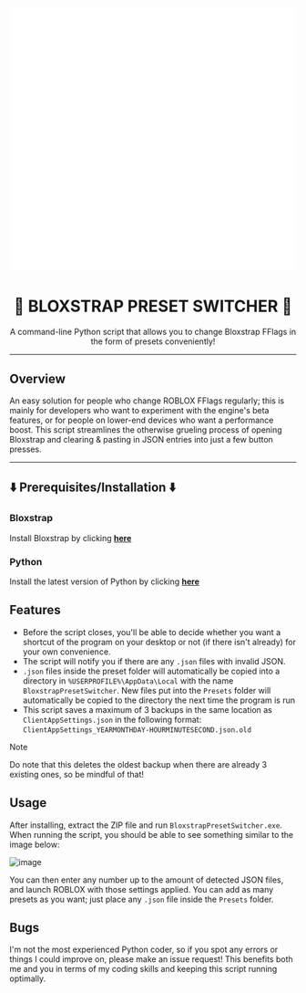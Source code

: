 <h1 align="center"><img src="https://github.com/0six0nine/Bloxstrap-Preset-Switcher/blob/main/BPS_icon.png" alt="Bloxstrap Preset Manager Logo"></p>

<h1 align="center">🔁 BLOXSTRAP PRESET SWITCHER 🔁</h1>

<p align="center">A command-line Python script that allows you to change Bloxstrap FFlags in the form of presets conveniently!</p>

<hr>

## Overview
An easy solution for people who change ROBLOX FFlags regularly; this is mainly for developers who want to experiment with the engine's beta features, or for people on lower-end devices who want a performance boost. This script streamlines the otherwise grueling process of opening Bloxstrap and clearing & pasting in JSON entries into just a few button presses.

---

## ⬇️ Prerequisites/Installation ⬇️

### Bloxstrap
Install Bloxstrap by clicking [**here**](https://github.com/bloxstraplabs/bloxstrap/)

### Python
Install the latest version of Python by clicking [**here**](https://www.python.org/downloads/)

## Features
- Before the script closes, you'll be able to decide whether you want a shortcut of the program on your desktop or not (if there isn't already) for your own convenience.
- The script will notify you if there are any `.json` files with invalid JSON.
- `.json` files inside the preset folder will automatically be copied into a directory in `%USERPROFILE%\AppData\Local` with the name `BloxstrapPresetSwitcher`. New files put into the `Presets` folder will automatically be copied to the directory the next time the program is run
- This script saves a maximum of 3 backups in the same location as `ClientAppSettings.json` in the following format: `ClientAppSettings_YEARMONTHDAY-HOURMINUTESECOND.json.old`
> [!NOTE]
  Do note that this deletes the oldest backup when there are already 3 existing ones, so be mindful of that!

## Usage
After installing, extract the ZIP file and run `BloxstrapPresetSwitcher.exe`.
When running the script, you should be able to see something similar to the image below: 

<img width="768" height="140" alt="image" src="https://github.com/user-attachments/assets/1ca7464a-4153-4d46-82af-bf2d730b68bf"/>

You can then enter any number up to the amount of detected JSON files, and launch ROBLOX with those settings applied.
You can add as many presets as you want; just place any `.json` file inside the `Presets` folder.

## Bugs
I'm not the most experienced Python coder, so if you spot any errors or things I could improve on, please make an issue request! This benefits both me and you in terms of my coding skills and keeping this script running optimally.
